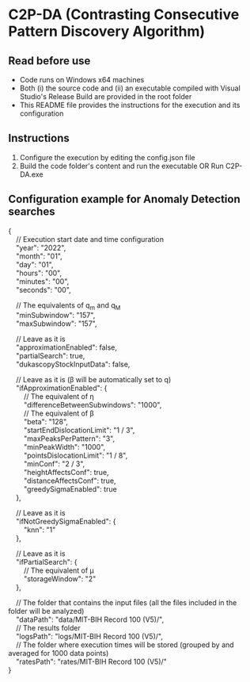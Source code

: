 # C2P-DA (Contrasting Consecutive Pattern Discovery Algorithm)

## Read before use
   - Code runs on Windows x64 machines
   - Both (i) the source code and (ii) an executable compiled with Visual Studio's Release Build are provided in the root folder
   - This README file provides the instructions for the execution and its configuration

## Instructions
1) Configure the execution by editing the config.json file
2) Build the code folder's content and run the executable
   OR
   Run C2P-DA.exe

## Configuration example for Anomaly Detection searches
{  
&nbsp;&nbsp;&nbsp;&nbsp;// Execution start date and time configuration  
&nbsp;&nbsp;&nbsp;&nbsp;"year": "2022",  
&nbsp;&nbsp;&nbsp;&nbsp;"month": "01",  
&nbsp;&nbsp;&nbsp;&nbsp;"day": "01",  
&nbsp;&nbsp;&nbsp;&nbsp;"hours": "00",  
&nbsp;&nbsp;&nbsp;&nbsp;"minutes": "00",  
&nbsp;&nbsp;&nbsp;&nbsp;"seconds": "00",  
  
&nbsp;&nbsp;&nbsp;&nbsp;// The equivalents of q<sub>m</sub> and q<sub>M</sub>  
&nbsp;&nbsp;&nbsp;&nbsp;"minSubwindow": "157",  
&nbsp;&nbsp;&nbsp;&nbsp;"maxSubwindow": "157",  
  
&nbsp;&nbsp;&nbsp;&nbsp;// Leave as it is  
&nbsp;&nbsp;&nbsp;&nbsp;"approximationEnabled": false,  
&nbsp;&nbsp;&nbsp;&nbsp;"partialSearch": true,  
&nbsp;&nbsp;&nbsp;&nbsp;"dukascopyStockInputData": false,  
  
&nbsp;&nbsp;&nbsp;&nbsp;// Leave as it is (β will be automatically set to q)  
&nbsp;&nbsp;&nbsp;&nbsp;"ifApproximationEnabled": {  
&nbsp;&nbsp;&nbsp;&nbsp;&nbsp;&nbsp;&nbsp;&nbsp;// The equivalent of η  
&nbsp;&nbsp;&nbsp;&nbsp;&nbsp;&nbsp;&nbsp;&nbsp;"differenceBetweenSubwindows": "1000",  
&nbsp;&nbsp;&nbsp;&nbsp;&nbsp;&nbsp;&nbsp;&nbsp;// The equivalent of β  
&nbsp;&nbsp;&nbsp;&nbsp;&nbsp;&nbsp;&nbsp;&nbsp;"beta": "128",  
&nbsp;&nbsp;&nbsp;&nbsp;&nbsp;&nbsp;&nbsp;&nbsp;"startEndDislocationLimit": "1 / 3",  
&nbsp;&nbsp;&nbsp;&nbsp;&nbsp;&nbsp;&nbsp;&nbsp;"maxPeaksPerPattern": "3",  
&nbsp;&nbsp;&nbsp;&nbsp;&nbsp;&nbsp;&nbsp;&nbsp;"minPeakWidth": "1000",  
&nbsp;&nbsp;&nbsp;&nbsp;&nbsp;&nbsp;&nbsp;&nbsp;"pointsDislocationLimit": "1 / 8",  
&nbsp;&nbsp;&nbsp;&nbsp;&nbsp;&nbsp;&nbsp;&nbsp;"minConf": "2 / 3",  
&nbsp;&nbsp;&nbsp;&nbsp;&nbsp;&nbsp;&nbsp;&nbsp;"heightAffectsConf": true,  
&nbsp;&nbsp;&nbsp;&nbsp;&nbsp;&nbsp;&nbsp;&nbsp;"distanceAffectsConf": true,  
&nbsp;&nbsp;&nbsp;&nbsp;&nbsp;&nbsp;&nbsp;&nbsp;"greedySigmaEnabled": true  
&nbsp;&nbsp;&nbsp;&nbsp;},  
  
&nbsp;&nbsp;&nbsp;&nbsp;// Leave as it is  
&nbsp;&nbsp;&nbsp;&nbsp;"ifNotGreedySigmaEnabled": {  
&nbsp;&nbsp;&nbsp;&nbsp;&nbsp;&nbsp;&nbsp;&nbsp;"knn": "1"  
&nbsp;&nbsp;&nbsp;&nbsp;},  
  
&nbsp;&nbsp;&nbsp;&nbsp;// Leave as it is  
&nbsp;&nbsp;&nbsp;&nbsp;"ifPartialSearch": {  
&nbsp;&nbsp;&nbsp;&nbsp;&nbsp;&nbsp;&nbsp;&nbsp;// The equivalent of µ  
&nbsp;&nbsp;&nbsp;&nbsp;&nbsp;&nbsp;&nbsp;&nbsp;"storageWindow": "2"  
&nbsp;&nbsp;&nbsp;&nbsp;},  
  
&nbsp;&nbsp;&nbsp;&nbsp;// The folder that contains the input files (all the files included in the folder will be analyzed)  
&nbsp;&nbsp;&nbsp;&nbsp;"dataPath": "data/MIT-BIH Record 100 (V5)/",  
&nbsp;&nbsp;&nbsp;&nbsp;// The results folder  
&nbsp;&nbsp;&nbsp;&nbsp;"logsPath": "logs/MIT-BIH Record 100 (V5)/",  
&nbsp;&nbsp;&nbsp;&nbsp;// The folder where execution times will be stored (grouped by and averaged for 1000 data points)  
&nbsp;&nbsp;&nbsp;&nbsp;"ratesPath": "rates/MIT-BIH Record 100 (V5)/"  
}
